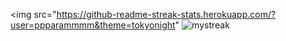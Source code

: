 <img src="https://github-readme-streak-stats.herokuapp.com/?user=ppparammmm&theme=tokyonight" <img src="https://github-readme-streak-stats.herokuapp.com/?user=ppparammmm&theme=tokyonight" alt="mystreak"/>
